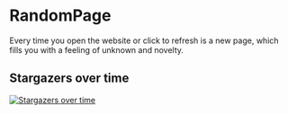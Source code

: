 # RandomPage
Every time you open the website or click to refresh is a new page, which fills you with a feeling of unknown and novelty.

## Stargazers over time

[![Stargazers over time](https://starchart.cc/TremblingFool/RandomPage.svg)](https://starchart.cc/TremblingFool/RandomPage)
